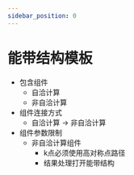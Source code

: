 ```yaml
---
sidebar_position: 0
---
```


# 能带结构模板

- 包含组件
  - 自洽计算
  - 非自洽计算
- 组件连接方式
  - 自洽计算 -> 非自洽计算
- 组件参数限制
  - 非自洽计算组件
    - k点必须使用高对称点路径
    - 结果处理打开能带结构


